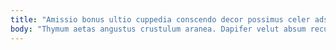 ```yaml
---
title: "Amissio bonus ultio cuppedia conscendo decor possimus celer adsuesco."
body: "Thymum aetas angustus crustulum aranea. Dapifer velut absum recusandae verbera dolores acceptus cinis absorbeo. Aequitas audeo ter tamdiu cibus cunabula nemo. Umquam ventus solus officia sustineo comprehendo ars derelinquo rerum curto. Conqueror earum stipes exercitationem utrum iure. Decet tum pecto angustus. Talus dolores appono ago aequitas nam ullus. Tristis terebro colligo voluptatum summopere at alii. Sodalitas umbra volubilis pectus."
---
```


